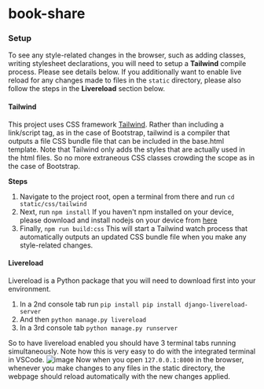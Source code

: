 # book-share

### Setup

To see any style-related changes in the browser, such as adding classes, writing stylesheet declarations, you will need to setup a **Tailwind** compile process. Please see details below.
If you additionally want to enable live reload for any changes made to files in the `static` directory, please also follow the steps in the **Livereload** section below.

#### Tailwind

This project uses CSS framework [Tailwind](https://tailwindcss.com/). Rather than including a link/script tag, as in the case of Bootstrap, tailwind is a compiler that outputs a file CSS bundle file that can be included in the base.html template. Note that Tailwind only adds the styles that are actually used in the html files. So no more extraneous CSS classes crowding the scope as in the case of Bootstrap.

**Steps**

1. Navigate to the project root, open a terminal from there and run `cd static/css/tailwind`
2. Next, run `npm install` If you haven't npm installed on your device, please download and install nodejs on your device from [here](https://nodejs.org/en/download/)
3. Finally, `npm run build:css` This will start a Tailwind watch process that automatically outputs an updated CSS bundle file when you make any style-related changes.

#### Livereload

Livereload is a Python package that you will need to download first into your environment.

1. In a 2nd console tab run `pip install pip install django-livereload-server`
2. And then `python manage.py livereload`
3. In a 3rd console tab `python manage.py runserver`

So to have livereload enabled you should have 3 terminal tabs running simultaneously. Note how this is very easy to do with the integrated terminal in VSCode. ![image](https://user-images.githubusercontent.com/47913749/224489925-5ea9f44d-64e2-4df8-9c2c-1be4eee90f81.png)
Now when you open `127.0.0.1:8000` in the browser, whenever you make changes to any files in the static directory, the webpage should reload automatically with the new changes applied.
